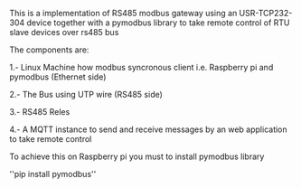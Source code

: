 This is a implementation of RS485 modbus gateway using an USR-TCP232-304 device together with a pymodbus library to take remote control of RTU slave devices over rs485 bus

The components are:

1.- Linux Machine how modbus syncronous client i.e. Raspberry pi and pymodbus (Ethernet side)

2.- The Bus using UTP wire (RS485 side)

3.- RS485 Reles

4.- A MQTT instance to send and receive messages by an web application to take remote control

To achieve this on Raspberry pi you must to install pymodbus library

''pip install pymodbus''



